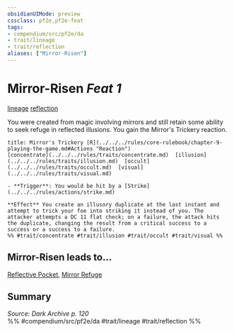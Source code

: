 ```yaml
---
obsidianUIMode: preview
cssclass: pf2e,pf2e-feat
tags:
- compendium/src/pf2e/da
- trait/lineage
- trait/reflection
aliases: ["Mirror-Risen"]
---
```

# Mirror-Risen  *Feat 1*  
[lineage](../../rules/traits/lineage-apg.md)  [reflection](../../rules/traits/reflection-da.md)  


You were created from magic involving mirrors and still retain some ability to seek refuge in reflected illusions. You gain the Mirror's Trickery reaction.

```ad-embed-ability
title: Mirror's Trickery [R](../../../rules/core-rulebook/chapter-9-playing-the-game.md#Actions "Reaction")
[concentrate](../../../rules/traits/concentrate.md)  [illusion](../../../rules/traits/illusion.md)  [occult](../../../rules/traits/occult.md)  [visual](../../../rules/traits/visual.md)  

- **Trigger**: You would be hit by a [Strike](../../../rules/actions/strike.md)

**Effect** You create an illusory duplicate at the last instant and attempt to trick your foe into striking it instead of you. The attacker attempts a DC 11 flat check; on a failure, the attack hits the duplicate, changing the result from a critical success to a success or a success to a failure.  
%% #trait/concentrate #trait/illusion #trait/occult #trait/visual %%
```

## Mirror-Risen leads to...

[Reflective Pocket](reflective-pocket-da.md), [Mirror Refuge](mirror-refuge-da.md)

## Summary

*Source: Dark Archive p. 120*  
%% #compendium/src/pf2e/da #trait/lineage #trait/reflection %%
